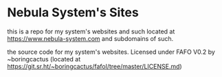 # Nebula System's Sites

this is a repo for my system's websites and such located at https://www.nebula-system.com and subdomains of such.

the source code for my system's websites. Licensed under FAFO V0.2 by ~boringcactus (located at https://git.sr.ht/~boringcactus/fafol/tree/master/LICENSE.md)
